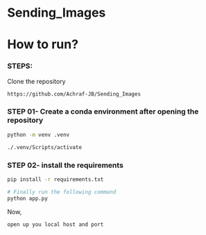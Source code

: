 # Sending_Images


# How to run?
### STEPS:

Clone the repository

```bash
https://github.com/Achraf-JB/Sending_Images
```
### STEP 01- Create a conda environment after opening the repository

```bash
python -m venv .venv
```

```bash
./.venv/Scripts/activate
```


### STEP 02- install the requirements
```bash
pip install -r requirements.txt
```

```bash
# Finally run the following command
python app.py
```

Now,
```bash
open up you local host and port
```